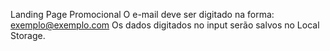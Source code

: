 Landing Page Promocional
O e-mail deve ser digitado na forma: exemplo@exemplo.com
Os dados digitados no input serão salvos no Local Storage.
